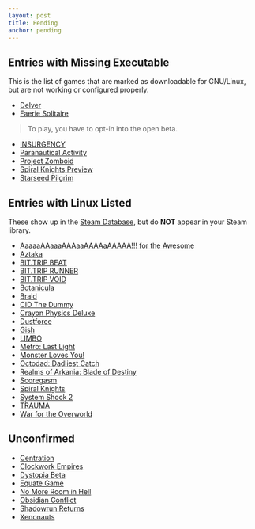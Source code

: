 ```yaml
---
layout: post
title: Pending
anchor: pending
---
```


Entries with Missing Executable
-------------------------------

This is the list of games that are marked as downloadable for GNU/Linux, but are not working or configured properly.

- [Delver](http://store.steampowered.com/app/249630/)
- [Faerie Solitaire](http://store.steampowered.com/app/38600/)
> To play, you have to opt-in into the open beta.

- [INSURGENCY](http://store.steampowered.com/app/222880/)
- [Paranautical Activity](http://store.steampowered.com/app/250580/)
- [Project Zomboid](http://store.steampowered.com/app/108600/)
- [Spiral Knights Preview](http://store.steampowered.com/app/99920/)
- [Starseed Pilgrim](http://store.steampowered.com/app/230980/)

Entries with Linux Listed
------------------------------

These show up in the [Steam Database](http://steamdb.info/linux/), but do **NOT** appear in your Steam library.

- [AaaaaAAaaaAAAaaAAAAaAAAAA!!! for the Awesome](http://store.steampowered.com/app/15560/)
- [Aztaka](http://store.steampowered.com/app/37100/)
- [BIT.TRIP BEAT](http://store.steampowered.com/app/63700/)
- [BIT.TRIP RUNNER](http://store.steampowered.com/app/63710/)
- [BIT.TRIP VOID](http://store.steampowered.com/app/205070/)
- [Botanicula](http://store.steampowered.com/app/207690/)
- [Braid](http://store.steampowered.com/app/26800/)
- [CID The Dummy](http://store.steampowered.com/app/45900/)
- [Crayon Physics Deluxe](http://store.steampowered.com/app/26900/)
- [Dustforce](http://store.steampowered.com/app/65300/)
- [Gish](http://store.steampowered.com/app/9500/)
- [LIMBO](http://store.steampowered.com/app/48000/)
- [Metro: Last Light](http://store.steampowered.com/app/43160/)
- [Monster Loves You!](http://store.steampowered.com/app/226740/)
- [Octodad: Dadliest Catch](http://store.steampowered.com/app/224480/)
- [Realms of Arkania: Blade of Destiny](http://store.steampowered.com/app/237550/)
- [Scoregasm](http://store.steampowered.com/app/202410/)
- [Spiral Knights](http://store.steampowered.com/app/99900/)
- [System Shock 2](http://store.steampowered.com/app/238210/)
- [TRAUMA](http://store.steampowered.com/app/98100/)
- [War for the Overworld](http://store.steampowered.com/app/230190/)

Unconfirmed
-----------

- [Centration](http://store.steampowered.com/app/243300/)
- [Clockwork Empires](http://store.steampowered.com/app/224740/)
- [Dystopia Beta](http://store.steampowered.com/app/17590/)
- [Equate Game](http://store.steampowered.com/app/224880/)
- [No More Room in Hell](http://store.steampowered.com/app/224260/)
- [Obsidian Conflict](http://store.steampowered.com/app/17750/)
- [Shadowrun Returns](http://store.steampowered.com/app/234650/)
- [Xenonauts](http://store.steampowered.com/app/223830/)
